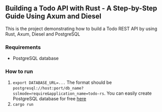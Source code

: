 ##  Building a Todo API with Rust - A Step-by-Step Guide Using Axum and Diesel
This is the project demonstrating how to build a Todo REST API by using Rust, Axum, Diesel and PostgreSQL

### Requirements
- PostgreSQL database

### How to run
1. `export DATABASE_URL=...` The format should be `postgresql://host:port/db_name?sslmode=require&application_name=todo-rs`. You can easily create PostgreSQL database for free [here](https://rapidapp.io)
2. `cargo run`